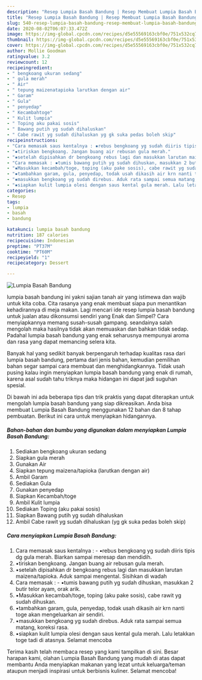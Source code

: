 ```yaml
---
description: "Resep Lumpia Basah Bandung | Resep Membuat Lumpia Basah Bandung Yang Enak dan Simpel"
title: "Resep Lumpia Basah Bandung | Resep Membuat Lumpia Basah Bandung Yang Enak dan Simpel"
slug: 540-resep-lumpia-basah-bandung-resep-membuat-lumpia-basah-bandung-yang-enak-dan-simpel
date: 2020-08-02T06:07:33.472Z
image: https://img-global.cpcdn.com/recipes/d5e55569163cbf0e/751x532cq70/lumpia-basah-bandung-foto-resep-utama.jpg
thumbnail: https://img-global.cpcdn.com/recipes/d5e55569163cbf0e/751x532cq70/lumpia-basah-bandung-foto-resep-utama.jpg
cover: https://img-global.cpcdn.com/recipes/d5e55569163cbf0e/751x532cq70/lumpia-basah-bandung-foto-resep-utama.jpg
author: Mollie Goodman
ratingvalue: 3.2
reviewcount: 12
recipeingredient:
- " bengkoang ukuran sedang"
- " gula merah"
- " Air"
- " tepung maizenatapioka larutkan dengan air"
- " Garam"
- " Gula"
- " penyedap"
- " Kecambahtoge"
- " Kulit lumpia"
- " Toping aku pakai sosis"
- " Bawang putih yg sudah dihaluskan"
- " Cabe rawit yg sudah dihaluskan yg gk suka pedas boleh skip"
recipeinstructions:
- "Cara memasak saus kentalnya : ▪️rebus bengkoang yg sudah diiris tipis dg gula merah. Biarkan sampai meresap dan mendidih."
- "▪️tiriskan bengkoang. Jangan buang air rebusan gula merah."
- "▪️setelah dipisahkan dr bengkoang rebus lagi dan masukkan larutan maizena/tapioka. Aduk sampai mengental. Sisihkan di wadah"
- "Cara memasak : ▪️tumis bawang putih yg sudah dihuskan, masukkan 2 butir telor ayam, orak arik."
- "▪️Masukkan kecambah/toge, toping (aku pake sosis), cabe rawit yg sudah dihuskan."
- "▪️tambahkan garam, gula, penyedap, todak usah dikasih air krn nanti toge akan mengeluarkan air sendiri."
- "▪️masukkan bengkoang yg sudah direbus. Aduk rata sampai semua matang, koreksi rasa."
- "▪️siapkan kulit lumpia olesi dengan saus kental gula merah. Lalu letakkan toge tadi di atasnya. Selamat mencoba"
categories:
- Resep
tags:
- lumpia
- basah
- bandung

katakunci: lumpia basah bandung 
nutrition: 187 calories
recipecuisine: Indonesian
preptime: "PT37M"
cooktime: "PT60M"
recipeyield: "1"
recipecategory: Dessert

---
```



![Lumpia Basah Bandung](https://img-global.cpcdn.com/recipes/d5e55569163cbf0e/751x532cq70/lumpia-basah-bandung-foto-resep-utama.jpg)


lumpia basah bandung ini yakni sajian tanah air yang istimewa dan wajib untuk kita coba. Cita rasanya yang enak membuat siapa pun menantikan kehadirannya di meja makan.
Lagi mencari ide resep lumpia basah bandung untuk jualan atau dikonsumsi sendiri yang Enak dan Simpel? Cara menyiapkannya memang susah-susah gampang. seandainya salah mengolah maka hasilnya tidak akan memuaskan dan bahkan tidak sedap. Padahal lumpia basah bandung yang enak seharusnya mempunyai aroma dan rasa yang dapat memancing selera kita.



Banyak hal yang sedikit banyak berpengaruh terhadap kualitas rasa dari lumpia basah bandung, pertama dari jenis bahan, kemudian pemilihan bahan segar sampai cara membuat dan menghidangkannya. Tidak usah pusing kalau ingin menyiapkan lumpia basah bandung yang enak di rumah, karena asal sudah tahu triknya maka hidangan ini dapat jadi suguhan spesial.


Di bawah ini ada beberapa tips dan trik praktis yang dapat diterapkan untuk mengolah lumpia basah bandung yang siap dikreasikan. Anda bisa membuat Lumpia Basah Bandung menggunakan 12 bahan dan 8 tahap pembuatan. Berikut ini cara untuk menyiapkan hidangannya.

<!--inarticleads1-->

##### Bahan-bahan dan bumbu yang digunakan dalam menyiapkan Lumpia Basah Bandung:

1. Sediakan  bengkoang ukuran sedang
1. Siapkan  gula merah
1. Gunakan  Air
1. Siapkan  tepung maizena/tapioka (larutkan dengan air)
1. Ambil  Garam
1. Sediakan  Gula
1. Gunakan  penyedap
1. Siapkan  Kecambah/toge
1. Ambil  Kulit lumpia
1. Sediakan  Toping (aku pakai sosis)
1. Siapkan  Bawang putih yg sudah dihaluskan
1. Ambil  Cabe rawit yg sudah dihaluskan (yg gk suka pedas boleh skip)




<!--inarticleads2-->

##### Cara menyiapkan Lumpia Basah Bandung:

1. Cara memasak saus kentalnya : - ▪️rebus bengkoang yg sudah diiris tipis dg gula merah. Biarkan sampai meresap dan mendidih.
1. ▪️tiriskan bengkoang. Jangan buang air rebusan gula merah.
1. ▪️setelah dipisahkan dr bengkoang rebus lagi dan masukkan larutan maizena/tapioka. Aduk sampai mengental. Sisihkan di wadah
1. Cara memasak : - ▪️tumis bawang putih yg sudah dihuskan, masukkan 2 butir telor ayam, orak arik.
1. ▪️Masukkan kecambah/toge, toping (aku pake sosis), cabe rawit yg sudah dihuskan.
1. ▪️tambahkan garam, gula, penyedap, todak usah dikasih air krn nanti toge akan mengeluarkan air sendiri.
1. ▪️masukkan bengkoang yg sudah direbus. Aduk rata sampai semua matang, koreksi rasa.
1. ▪️siapkan kulit lumpia olesi dengan saus kental gula merah. Lalu letakkan toge tadi di atasnya. Selamat mencoba




Terima kasih telah membaca resep yang kami tampilkan di sini. Besar harapan kami, olahan Lumpia Basah Bandung yang mudah di atas dapat membantu Anda menyiapkan makanan yang lezat untuk keluarga/teman ataupun menjadi inspirasi untuk berbisnis kuliner. Selamat mencoba!
